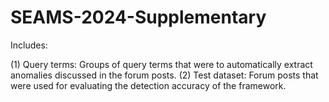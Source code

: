 # SEAMS-2024-Supplementary

Includes:

(1) Query terms: Groups of query terms that were to automatically extract anomalies discussed in the forum posts.
(2) Test dataset: Forum posts that were used for evaluating the detection accuracy of the framework. 
